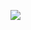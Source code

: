 
![](https://raw.githubusercontent.com/LIMON100/Introduction_To_Deep_Learning-Coursera/master/232.PNG)
